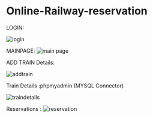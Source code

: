 # Online-Railway-reservation

LOGIN:

![login](https://user-images.githubusercontent.com/111517812/200134841-c6f31ac5-312a-45d9-91ad-b23ac285a4ed.png)


MAINPAGE:
![main page](https://user-images.githubusercontent.com/111517812/200134861-a1e833a2-3821-475b-be1f-0d8b5127eca2.png)


ADD TRAIN Details:

![addtrain](https://user-images.githubusercontent.com/111517812/200134903-829a332e-fa0b-4d87-a009-a6acb7505220.png)


Train Details :phpmyadmin (MYSQL Connector)

![traindetails](https://user-images.githubusercontent.com/111517812/200134242-ddb69502-e885-45f7-961a-fc4a71f5f050.png)


Reservations :
![reservation](https://user-images.githubusercontent.com/111517812/200134250-56d6f1f0-8878-41de-a843-ab28bab249b5.png)


